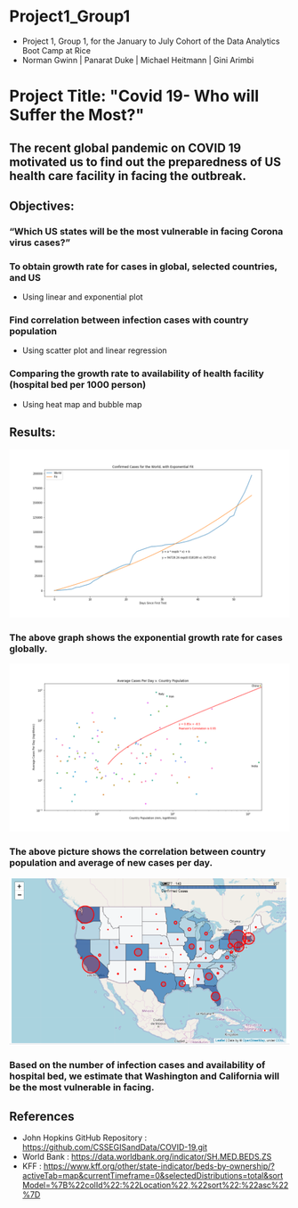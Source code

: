 # Project1_Group1
* Project 1, Group 1, for the January to July Cohort of the Data Analytics Boot Camp at Rice
* Norman Gwinn | Panarat Duke | Michael Heitmann | Gini Arimbi


# Project Title: "Covid 19- Who will Suffer the Most?"

## The recent global pandemic on COVID 19 motivated us to find out the preparedness of US health care facility in facing the outbreak.   

## Objectives:
### “Which US states will be the most vulnerable in facing Corona virus cases?”
### To obtain growth rate for cases in global, selected countries, and US 
 * Using linear and exponential plot
### Find correlation between infection cases with country population
 * Using scatter plot and linear regression 
### Comparing the growth rate to availability of health facility (hospital bed per 1000 person) 
 * Using heat map and bubble map


## Results:

![](ConfirmedCasesForWorldWithFit.png)

### The above graph shows the exponential growth rate for cases globally. 

![](output/Linear_AvgCase_CountryPopulation.png)

### The above picture shows the correlation between country population and average of new cases per day. 

![](MapCasesState.PNG)

### Based on the number of infection cases and availability of hospital bed, we estimate that Washington and California will be the most vulnerable in facing. 


## References
* John Hopkins GitHub Repository : https://github.com/CSSEGISandData/COVID-19.git
* World Bank : https://data.worldbank.org/indicator/SH.MED.BEDS.ZS
* KFF : https://www.kff.org/other/state-indicator/beds-by-ownership/?activeTab=map&currentTimeframe=0&selectedDistributions=total&sortModel=%7B%22colId%22:%22Location%22,%22sort%22:%22asc%22%7D



